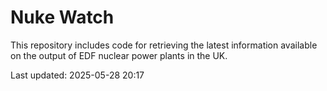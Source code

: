 # Nuke Watch

This repository includes code for retrieving the latest information available on the output of EDF nuclear power plants in the UK.

Last updated: 2025-05-28 20:17